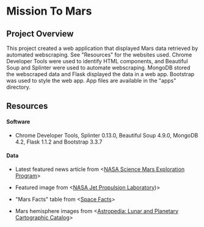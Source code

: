 # Mission To Mars

## Project Overview

This project created a web application that displayed Mars data retrieved by automated webscraping. See "Resources" for the websites used. Chrome Developer Tools were used to identify HTML components, and Beautiful Soup and Splinter were used to automate webscraping. MongoDB stored the webscraped data and Flask displayed the data in a web app. Bootstrap was used to style the web app. App files are available in the "apps" directory.

## Resources
#### Software
- Chrome Developer Tools, Splinter 0.13.0, Beautiful Soup 4.9.0, MongoDB 4.2, Flask 1.1.2 and Bootstrap 3.3.7

#### Data 
- Latest featured news article from <[NASA Science Mars Exploration Program](https://mars.nasa.gov/news/)>

- Featured image from <[NASA Jet Propulsion Laboratory](https://www.jpl.nasa.gov/spaceimages/?search=&category=Mars))>

- "Mars Facts" table from <[Space Facts](http://space-facts.com/mars/)>

- Mars hemisphere images from <[Astropedia: Lunar and Planetary Cartographic Catalog](https://astrogeology.usgs.gov/search/results?q=hemisphere+enhanced&k1=target&v1=Mars)>
